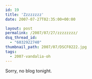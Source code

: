 ```yaml
---
id: 19
title: 'Zzzzzzzz'
date: 2007-07-27T02:35:00+00:00

layout: post
permalink: /2007/07/27/zzzzzzzz/
dsq_thread_id:
  - "6032922740"
thumbnail_path: 2007/07/DSCF0222.jpg
tags:
  - 2007-vandalia-oh
---
```

Sorry, no blog tonight.